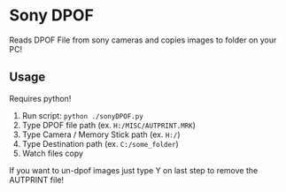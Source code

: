# Sony DPOF
Reads DPOF File from sony cameras and copies images to folder on your PC!

## Usage
Requires python!
1. Run script: ``python ./sonyDPOF.py``
2. Type DPOF file path (ex. ``H:/MISC/AUTPRINT.MRK``)
3. Type Camera / Memory Stick path (ex. ``H:/``)
4. Type Destination path (ex. ``C:/some_folder``)
5. Watch files copy

If you want to un-dpof images just type Y on last step to remove the AUTPRINT file!
